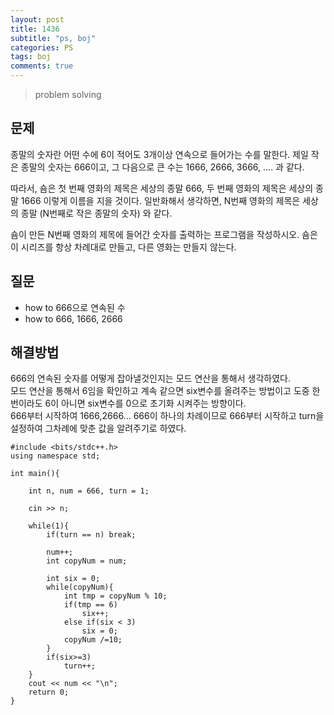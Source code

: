 ```yaml
---
layout: post
title: 1436
subtitle: "ps, boj"
categories: PS
tags: boj
comments: true
---
```

> problem solving

## 문제
종말의 숫자란 어떤 수에 6이 적어도 3개이상 연속으로 들어가는 수를 말한다. 제일 작은 종말의 숫자는 666이고, 그 다음으로 큰 수는 1666, 2666, 3666, .... 과 같다.

따라서, 숌은 첫 번째 영화의 제목은 세상의 종말 666, 두 번째 영화의 제목은 세상의 종말 1666 이렇게 이름을 지을 것이다. 일반화해서 생각하면, N번째 영화의 제목은 세상의 종말 (N번째로 작은 종말의 숫자) 와 같다.

숌이 만든 N번째 영화의 제목에 들어간 숫자를 출력하는 프로그램을 작성하시오. 숌은 이 시리즈를 항상 차례대로 만들고, 다른 영화는 만들지 않는다.

## 질문
  * how to 666으로 연속된 수
  * how to 666, 1666, 2666
  
## 해결방법
  666의 연속된 숫자를 어떻게 잡아낼것인지는 모드 연산을 통해서 생각하였다.   
  모드 연산을 통해서 6임을 확인하고 계속 같으면 six변수를 올려주는 방법이고 도중 한번이라도 6이 아니면 six변수를 0으로 초기화 시켜주는 방향이다.   
  666부터 시작하여 1666,2666... 666이 하나의 차례이므로 666부터 시작하고 turn을 설정하여 그차례에 맞춘 값을 알려주기로 하였다. 

~~~
#include <bits/stdc++.h>
using namespace std;

int main(){

	int n, num = 666, turn = 1;

	cin >> n;

	while(1){
		if(turn == n) break;

		num++;
		int copyNum = num;

		int six = 0;
		while(copyNum){
			int tmp = copyNum % 10;
			if(tmp == 6)
				six++;
			else if(six < 3)
				six = 0;
			copyNum /=10;
		}
		if(six>=3)
			turn++;
	}
	cout << num << "\n";
	return 0;
}
~~~



